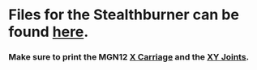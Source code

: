 # Files for the Stealthburner can be found [here](https://github.com/VoronDesign/Voron-Stealthburner).
### Make sure to print the MGN12 [X Carriage]() and the [XY Joints](). 